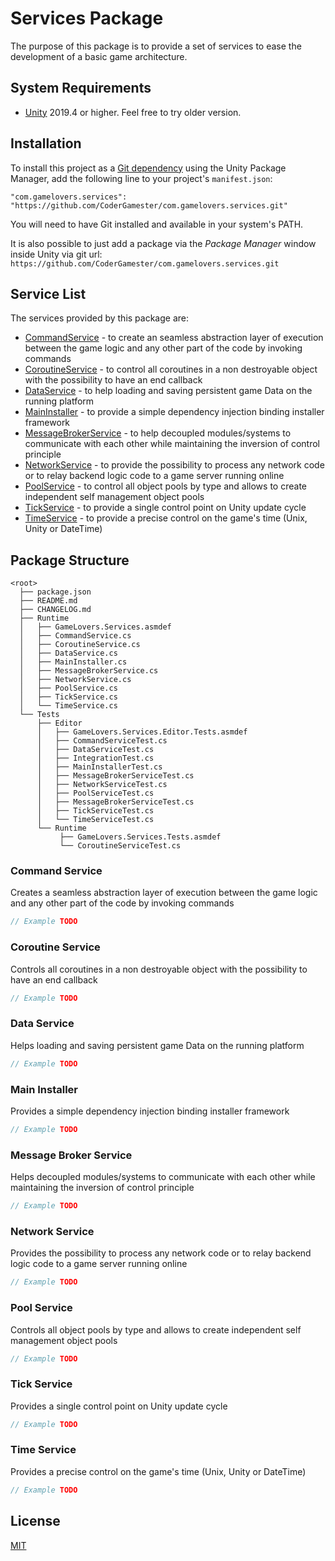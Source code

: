 # Services Package

The purpose of this package is to provide a set of services to ease the development of a basic game architecture.

## System Requirements

- [Unity](http://unity3d.com/) 2019.4 or higher. Feel free to try older version.

## Installation

To install this project as a [Git dependency](https://docs.unity3d.com/Manual/upm-git.html) using the Unity Package Manager,
add the following line to your project's `manifest.json`:

```
"com.gamelovers.services": "https://github.com/CoderGamester/com.gamelovers.services.git"
```

You will need to have Git installed and available in your system's PATH.

It is also possible to just add a package via the *Package Manager* window inside Unity via git url: `https://github.com/CoderGamester/com.gamelovers.services.git`

## Service List

The services provided by this package are:

- [CommandService](#CommandService) - to create an seamless abstraction layer of execution between the game logic and any other part of the code by invoking commands
- [CoroutineService](#CoroutineService) - to control all coroutines in a non destroyable object with the possibility to have an end callback
- [DataService](#DataService) - to help loading and saving persistent game Data on the running platform
- [MainInstaller](#MainInstaller) - to provide a simple dependency injection binding installer framework
- [MessageBrokerService](#MessageBrokerService) - to help decoupled modules/systems to communicate with each other while maintaining the inversion of control principle
- [NetworkService](#NetworkService) - to provide the possibility to process any network code or to relay backend logic code to a game server running online
- [PoolService](#PoolService) - to control all object pools by type and allows to create independent self management object pools
- [TickService](#TickService) - to provide a single control point on Unity update cycle
- [TimeService](#TimeService) - to provide a precise control on the game's time (Unix, Unity or DateTime)

## Package Structure

```none
<root>
  ├── package.json
  ├── README.md
  ├── CHANGELOG.md
  ├── Runtime
  │   ├── GameLovers.Services.asmdef
  │   ├── CommandService.cs
  │   ├── CoroutineService.cs
  │   ├── DataService.cs
  │   ├── MainInstaller.cs
  │   ├── MessageBrokerService.cs
  │   ├── NetworkService.cs
  │   ├── PoolService.cs
  │   ├── TickService.cs
  │   └── TimeService.cs
  └── Tests
      ├── Editor
      │   ├── GameLovers.Services.Editor.Tests.asmdef
      │   ├── CommandServiceTest.cs
      │   ├── DataServiceTest.cs
      │   ├── IntegrationTest.cs
      │   ├── MainInstallerTest.cs
      │   ├── MessageBrokerServiceTest.cs
      │   ├── NetworkServiceTest.cs
      │   ├── PoolServiceTest.cs
      │   ├── MessageBrokerServiceTest.cs
      │   ├── TickServiceTest.cs
      │   └── TimeServiceTest.cs
      └── Runtime
           ├── GameLovers.Services.Tests.asmdef
           └── CoroutineServiceTest.cs
```

<a name="CommandService"></a>
### Command Service

Creates a seamless abstraction layer of execution between the game logic and any other part of the code by invoking commands

```csharp
// Example TODO
```

<a name="CoroutineService"></a>
### Coroutine Service

Controls all coroutines in a non destroyable object with the possibility to have an end callback

```csharp
// Example TODO
```

<a name="DataService"></a>
### Data Service

Helps loading and saving persistent game Data on the running platform

```csharp
// Example TODO
```

<a name="MainInstaller"></a>
### Main Installer

Provides a simple dependency injection binding installer framework

```csharp
// Example TODO
```

<a name="MessageBrokerService"></a>
### Message Broker Service

Helps decoupled modules/systems to communicate with each other while maintaining the inversion of control principle

```csharp
// Example TODO
```

<a name="NetworkService"></a>
### Network Service

Provides the possibility to process any network code or to relay backend logic code to a game server running online

```csharp
// Example TODO
```

<a name="PoolService"></a>
### Pool Service

Controls all object pools by type and allows to create independent self management object pools

```csharp
// Example TODO
```

<a name="TickService"></a>
### Tick Service

Provides a single control point on Unity update cycle

```csharp
// Example TODO
```

<a name="TimeService"></a>
### Time Service

Provides a precise control on the game's time (Unix, Unity or DateTime)

```csharp
// Example TODO
```

## License
[MIT](LICENSE.md)